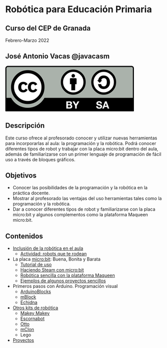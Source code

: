 # Robótica para Educación Primaria

## Curso del CEP de Granada

Febrero-Marzo 2022

## José Antonio Vacas @javacasm 


![Licencia CC](./images/Licencia_CC.png)

## Descripción

Este curso ofrece al profesorado conocer y utilizar nuevas herramientas para incorporarlas al aula: la programación y la robótica. Podrá conocer diferentes tipos de robot y trabajar con la placa micro:bit dentro del aula, además de familiarizarse con un primer lenguaje de programación de fácil uso a través de bloques gráficos.

## Objetivos

* Conocer las posibilidades de la programación y la robótica en la práctica docente.
* Mostrar al profesorado las ventajas del uso herramientas tales como la programación y la robótica.
* Dar a conocer diferentes tipos de robot y familiarizarse con la placa micro:bit y algunos complementos como la plataforma Maqueen micro:bit.

## Contenidos


* [Inclusión de la robótica en el aula](./RoboticaPrimaria.md)
    * [Actividad: robots que te rodean](./IniciacionRobotica.md)
* La placa [micro:bit](./microbit_BBB.md): Buena, Bonita y Barata
    * [Tutorial de uso](./Microbit.md)
    * [Haciendo Steam con micro:bit](./microbit_Complementos.md)
    * [Robótica sencilla con la plataforma Maqueen](./MaQueen.md)
    * [Ejemplos de algunos proyectos sencillos](./microbit_ejemplos.md)
* Primeros pasos con Arduino. Programación visual
    * [ArduinoBlocks](./arduinoBlocks.md)
    * [mBlock](./mBlock.md)
    * [Echidna](./Echidna.md)
* [Otros kits de robótica](./OtrosProyectos.md)
    * [Makey Makey](./MakeyMakey/)
    * [Escornabot](./esconabor.md)
    * [Otto](./otto_DIY.md)
    * [mClon](./mClon.md)
    * Lego
* [Proyectos](./Proyectos.md)